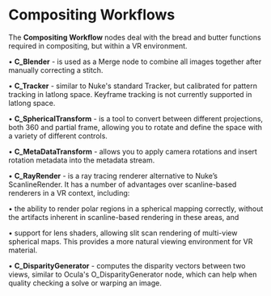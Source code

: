 # Compositing Workflows

The **Compositing Workflow** nodes deal with the bread and butter functions required in compositing, but within a VR environment.

• **C_Blender** - is used as a Merge node to combine all images together after manually correcting a stitch.

• **C_Tracker** - similar to Nuke's standard Tracker, but calibrated for pattern tracking in latlong space. Keyframe tracking is not currently supported in latlong space.

• **C_SphericalTransform** - is a tool to convert between different projections, both 360 and partial frame, allowing you to rotate and define the space with a variety of different controls.

• **C_MetaDataTransform** - allows you to apply camera rotations and insert rotation metadata into the metadata stream.

• **C_RayRender** - is a ray tracing renderer alternative to Nuke’s ScanlineRender. It has a number of advantages over scanline-based renderers in a VR context, including:

• the ability to render polar regions in a spherical mapping correctly, without the artifacts inherent in scanline-based rendering in these areas, and

• support for lens shaders, allowing slit scan rendering of multi-view spherical maps. This provides a more natural viewing environment for VR material.

• **C_DisparityGenerator** - computes the disparity vectors between two views, similar to Ocula's O_DisparityGenerator node, which can help when quality checking a solve or warping an image.